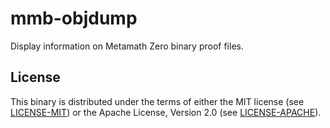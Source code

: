# mmb-objdump

Display information on Metamath Zero binary proof files.

## License

This binary is distributed under the terms of either the MIT license (see [LICENSE-MIT](../LICENSE-MIT)) or the Apache License, Version 2.0 (see [LICENSE-APACHE](../LICENSE-APACHE)).
